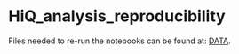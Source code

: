 # HiQ_analysis_reproducibility

Files needed to re-run the notebooks can be found at: [DATA](https://drive.google.com/drive/folders/1VFQZdVs50HiypyCJzkhbA9YZbE3uHmrV?usp=sharing).
